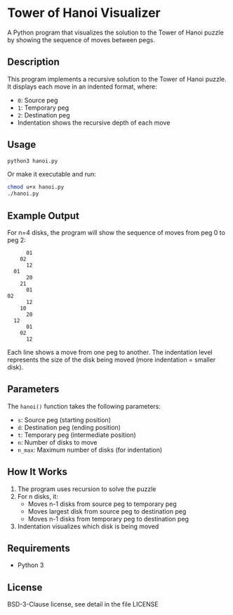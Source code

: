 # Tower of Hanoi Visualizer

A Python program that visualizes the solution to the Tower of Hanoi puzzle by showing the sequence of moves between pegs.

## Description

This program implements a recursive solution to the Tower of Hanoi puzzle. It displays each move in an indented format, where:
- `0`: Source peg
- `1`: Temporary peg
- `2`: Destination peg
- Indentation shows the recursive depth of each move

## Usage

```bash
python3 hanoi.py
```

Or make it executable and run:
```bash
chmod u+x hanoi.py
./hanoi.py
```

## Example Output

For n=4 disks, the program will show the sequence of moves from peg 0 to peg 2:
```
      01
    02
      12
  01
      20
    21
      01
02
      12
    10
      20
  12
      01
    02
      12
```
Each line shows a move from one peg to another. The indentation level represents the size of the disk being moved (more indentation = smaller disk).

## Parameters

The `hanoi()` function takes the following parameters:
- `s`: Source peg (starting position)
- `d`: Destination peg (ending position)
- `t`: Temporary peg (intermediate position)
- `n`: Number of disks to move
- `n_max`: Maximum number of disks (for indentation)

## How It Works

1. The program uses recursion to solve the puzzle
2. For n disks, it:
   - Moves n-1 disks from source peg to temporary peg
   - Moves largest disk from source peg to destination peg
   - Moves n-1 disks from temporary peg to destination peg
3. Indentation visualizes which disk is being moved

## Requirements

- Python 3

## License

BSD-3-Clause license, see detail in the file LICENSE